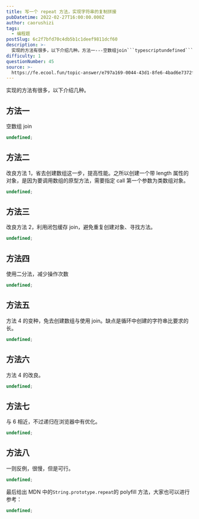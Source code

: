 ```yaml
---
title: 写一个 repeat 方法，实现字符串的复制拼接
pubDatetime: 2022-02-27T16:00:00.000Z
author: caorushizi
tags:
  - 编程题
postSlug: 6c2f7bfd70c4db5b1c1deef9811dcf60
description: >-
  实现的方法有很多，以下介绍几种。方法一---空数组join```typescriptundefined```方法二---改良方法1，省去创建数组这一步，提高性能。之所以创建一个带length属性的对象
difficulty: 1
questionNumber: 45
source: >-
  https://fe.ecool.fun/topic-answer/e797a169-0044-43d1-8fe6-4bad6e7372f9?orderBy=updateTime&order=desc&tagId=26
---
```


实现的方法有很多，以下介绍几种。

## 方法一

空数组 join

```typescript
undefined;
```

## 方法二

改良方法 1，省去创建数组这一步，提高性能。之所以创建一个带 length 属性的对象，是因为要调用数组的原型方法，需要指定 call 第一个参数为类数组对象。

```typescript
undefined;
```

## 方法三

改良方法 2，利用闭包缓存 join，避免重复创建对象、寻找方法。

```typescript
undefined;
```

## 方法四

使用二分法，减少操作次数

```typescript
undefined;
```

## 方法五

方法 4 的变种，免去创建数组与使用 join。缺点是循环中创建的字符串比要求的长。

```typescript
undefined;
```

## 方法六

方法 4 的改良。

```typescript
undefined;
```

## 方法七

与 6 相近，不过递归在浏览器中有优化。

```typescript
undefined;
```

## 方法八

一则反例，很慢，但是可行。

```typescript
undefined;
```

最后给出 MDN 中的`String.prototype.repeat`的 polyfill 方法，大家也可以进行参考：

```typescript
undefined;
```
